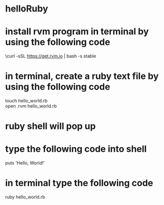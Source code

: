 # helloRuby

# install rvm program in terminal by using the following code
\curl -sSL https://get.rvm.io | bash -s stable

# in terminal, create a ruby text file by using the following code
touch hello_world.rb  
open .rvm hello_world.rb  

# ruby shell will pop up
# type the following code into shell
puts 'Hello, World!'  

# in terminal type the following code
ruby hello_world.rb  
